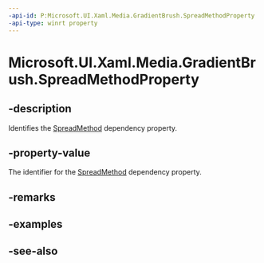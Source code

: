 ```yaml
---
-api-id: P:Microsoft.UI.Xaml.Media.GradientBrush.SpreadMethodProperty
-api-type: winrt property
---
```


<!-- Property syntax
public Windows.UI.Xaml.DependencyProperty SpreadMethodProperty { get; }
-->

# Microsoft.UI.Xaml.Media.GradientBrush.SpreadMethodProperty

## -description
Identifies the [SpreadMethod](gradientbrush_spreadmethod.md) dependency property.

## -property-value
The identifier for the [SpreadMethod](gradientbrush_spreadmethod.md) dependency property.

## -remarks

## -examples

## -see-also
